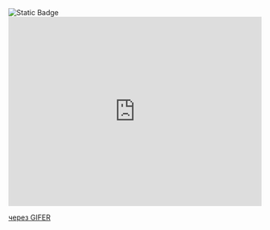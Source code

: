 <img alt="Static Badge" src="https://img.shields.io/badge/Epitaph%20Den-8A2BE2">
<div style="padding-top:75.000%;position:relative;"><iframe src="https://gifer.com/embed/7mAk" width="100%" height="100%" style='position:absolute;top:0;left:0;' frameBorder="0" allowFullScreen></iframe></div><p><a href="https://gifer.com">через GIFER</a></p>
